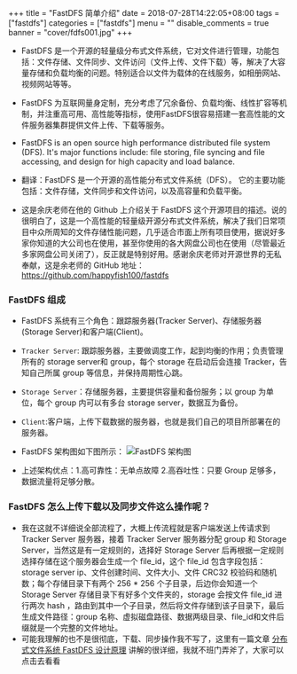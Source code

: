 +++
title = "FastDFS 简单介绍"
date = 2018-07-28T14:22:05+08:00
tags = ["fastdfs"]
categories = ["fastdfs"]
menu = ""
disable_comments = true
banner = "cover/fdfs001.jpg"
+++

- FastDFS 是一个开源的轻量级分布式文件系统，它对文件进行管理，功能包括：文件存储、文件同步、文件访问（文件上传、文件下载）等，解决了大容量存储和负载均衡的问题。特别适合以文件为载体的在线服务，如相册网站、视频网站等等。
- FastDFS 为互联网量身定制，充分考虑了冗余备份、负载均衡、线性扩容等机制，并注重高可用、高性能等指标，使用FastDFS很容易搭建一套高性能的文件服务器集群提供文件上传、下载等服务。

- FastDFS is an open source high performance distributed file system (DFS). It's major functions include: file storing, file syncing and file accessing, and design for high capacity and load balance.
- 翻译：FastDFS 是一个开源的高性能分布式文件系统（DFS）。 它的主要功能包括：文件存储，文件同步和文件访问，以及高容量和负载平衡。
- 这是余庆老师在他的 Github 上介绍关于 FastDFS 这个开源项目的描述。说的很明白了，这是一个高性能的轻量级开源分布式文件系统，解决了我们日常项目中众所周知的文件存储性能问题，几乎适合市面上所有项目使用，据说好多家你知道的大公司也在使用，甚至你使用的各大网盘公司也在使用（尽管最近多家网盘公司关闭了），反正就是特别好用。感谢余庆老师对开源世界的无私奉献，这是余老师的 GitHub 地址： <https://github.com/happyfish100/fastdfs>

### FastDFS 组成
- FastDFS 系统有三个角色：跟踪服务器(Tracker Server)、存储服务器(Storage Server)和客户端(Client)。
- `Tracker Server`: 跟踪服务器，主要做调度工作，起到均衡的作用；负责管理所有的 storage server和 group，每个 storage 在启动后会连接 Tracker，告知自己所属 group 等信息，并保持周期性心跳。
- `Storage Server`：存储服务器，主要提供容量和备份服务；以 group 为单位，每个 group 内可以有多台 storage server，数据互为备份。
- `Client`:客户端，上传下载数据的服务器，也就是我们自己的项目所部署在的服务器。
- FastDFS 架构图如下图所示：
![FastDFS 架构图](http://p8pht6nl3.bkt.clouddn.com/FastDFS.png)

- 上述架构优点：1.高可靠性：无单点故障 2.高吞吐性：只要 Group 足够多，数据流量将足够分散。

### FastDFS 怎么上传下载以及同步文件这么操作呢？
- 我在这就不详细说全部流程了，大概上传流程就是客户端发送上传请求到 Tracker Server 服务器，接着 Tracker Server 服务器分配 group 和 Storage Server，当然这是有一定规则的，选择好 Storage Server 后再根据一定规则选择存储在这个服务器会生成一个 file_id，这个 file_id 包含字段包括：storage server ip、文件创建时间、文件大小、文件 CRC32 校验码和随机数；每个存储目录下有两个 256 * 256 个子目录，后边你会知道一个 Storage Server 存储目录下有好多个文件夹的，storage 会按文件 file_id 进行两次 hash ，路由到其中一个子目录，然后将文件存储到该子目录下，最后生成文件路径：group 名称、虚拟磁盘路径、数据两级目录、file_id和文件后缀就是一个完整的文件地址。
- 可能我理解的也不是很彻底，下载、同步操作我不写了，这里有一篇文章 [分布式文件系统 FastDFS 设计原理](http://blog.chinaunix.net/uid-20196318-id-4058561.html) 讲解的很详细，我就不班门弄斧了，大家可以点击去看看
  
